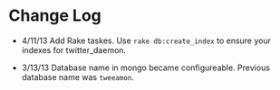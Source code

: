 # Change Log

* 4/11/13
Add Rake taskes.
Use `rake db:create_index` to ensure your indexes for twitter_daemon.

* 3/13/13
Database name in mongo became configureable.
Previous database name was `tweeamon`.
